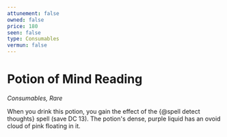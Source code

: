 ```yaml
---
attunement: false
owned: false
price: 180
seen: false
type: Consumables
vermun: false
---
```

# Potion of Mind Reading

*Consumables, Rare*

When you drink this potion, you gain the effect of the {@spell detect thoughts} spell (save DC 13). The potion's dense, purple liquid has an ovoid cloud of pink floating in it.